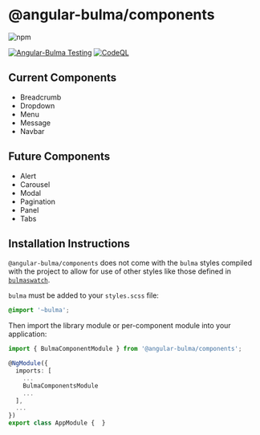 # @angular-bulma/components

![npm](https://img.shields.io/npm/v/@angular-bulma/components)

[![Angular-Bulma Testing](https://github.com/quinnjr/angular-bulma/actions/workflows/testing.yml/badge.svg?branch=main)](https://github.com/quinnjr/angular-bulma/actions/workflows/testing.yml) [![CodeQL](https://github.com/quinnjr/angular-bulma/actions/workflows/codeql.yml/badge.svg?branch=main)](https://github.com/quinnjr/angular-bulma/actions/workflows/codeql.yml)

## Current Components

- Breadcrumb
- Dropdown
- Menu
- Message
- Navbar

## Future Components

- Alert
- Carousel
- Modal
- Pagination
- Panel
- Tabs

## Installation Instructions

`@angular-bulma/components` does not come with the `bulma` styles compiled with the project to allow for use of other styles like those defined in [`bulmaswatch`](https://jenil.github.io/bulmaswatch/).

`bulma` must be added to your `styles.scss` file:

```scss
@import '~bulma';
```

Then import the library module or per-component module into your application:

```typescript
import { BulmaComponentModule } from '@angular-bulma/components';

@NgModule({
  imports: [
    ...
    BulmaComponentsModule
    ...
  ],
  ...
})
export class AppModule {  }
```
